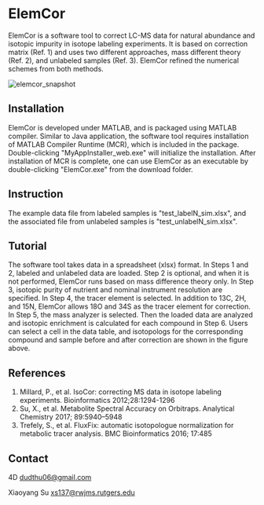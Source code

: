 # ElemCor

ElemCor is a software tool to correct LC-MS data for natural abundance and isotopic impurity in isotope labeling experiments. It is based on correction matrix (Ref. 1) and uses two different approaches, mass different theory (Ref. 2), and unlabeled samples (Ref. 3). ElemCor refined the numerical schemes from both methods. 

![elemcor_snapshot](https://user-images.githubusercontent.com/15344717/39780053-bea204ec-52d0-11e8-9e74-e71091154081.jpg)


## Installation

ElemCor is developed under MATLAB, and is packaged using MATLAB compiler. Similar to Java application, the software tool requires installation of MATLAB Compiler Runtime (MCR), which is included in the package. Double-clicking "MyAppInstaller_web.exe" will initialize the installation. After installation of MCR is complete, one can use ElemCor as an executable by double-clicking "ElemCor.exe" from the download folder.  

## Instruction

The example data file from labeled samples is "test_labelN_sim.xlsx", and the associated file from unlabeled samples is "test_unlabelN_sim.xlsx".

## Tutorial

The software tool takes data in a spreadsheet (xlsx) format. In Steps 1 and 2, labeled and unlabeled data are loaded. Step 2 is optional, and when it is not performed, ElemCor runs based on mass difference theory only. In Step 3, isotopic purity of nutrient and nominal instrument resolution are specified. In Step 4, the tracer element is selected. In addition to 13C, 2H, and 15N, ElemCor allows 18O and 34S as the tracer element for correction. In Step 5, the mass analyzer is selected. Then the loaded data are analyzed and isotopic enrichment is calculated for each compound in Step 6. Users can select a cell in the data table, and isotopologs for the corresponding compound and sample before and after correction are shown in the figure above.

## References
1. Millard, P., et al. IsoCor: correcting MS data in isotope labeling experiments. Bioinformatics 2012;28:1294-1296
2. Su, X., et al. Metabolite Spectral Accuracy on Orbitraps. Analytical Chemistry 2017; 89:5940–5948
3. Trefely, S., et al. FluxFix: automatic isotopologue normalization for metabolic tracer analysis. BMC Bioinformatics 2016; 17:485

## Contact
4D
dudthu06@gmail.com

Xiaoyang Su
xs137@rwjms.rutgers.edu
